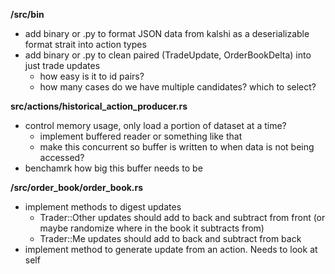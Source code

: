 **/src/bin**
- add binary or .py to format JSON data from kalshi as a deserializable format strait into action types
- add binary or .py to clean paired (TradeUpdate, OrderBookDelta) into just trade updates
    - how easy is it to id pairs?
    - how many cases do we have multiple candidates? which to select?

**src/actions/historical_action_producer.rs**
- control memory usage, only load a portion of dataset at a time?
    - implement buffered reader or something like that
    - make this concurrent so buffer is written to when data is not being accessed?
- benchamrk how big this buffer needs to be

**/src/order_book/order_book.rs**
- implement methods to digest updates
    - Trader::Other updates should add to back and subtract from front (or maybe randomize where in the book it subtracts from)
    - Trader::Me updates should add to back and subtract from back
- implement method to generate update from an action. Needs to look at self


